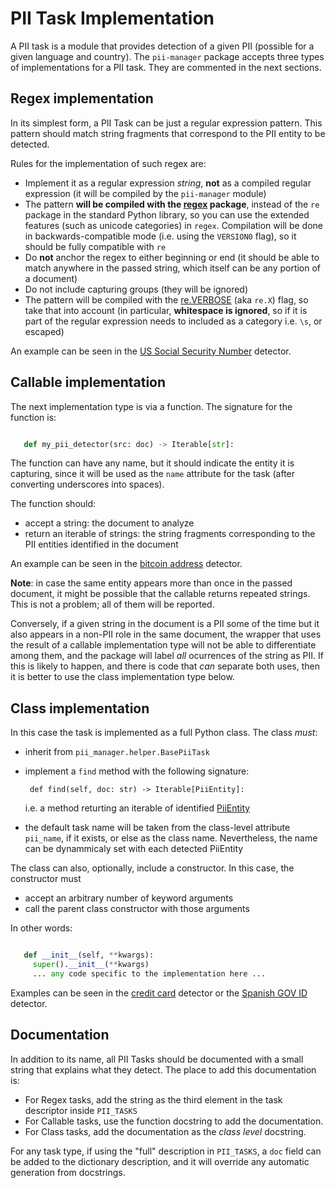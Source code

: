 # PII Task Implementation

A PII task is a module that provides detection of a given PII (possible for a
given language and country). The `pii-manager` package accepts three types of
implementations for a PII task. They are commented in the next sections.


## Regex implementation

In its simplest form, a PII Task can be just a regular expression
pattern. This pattern should match string fragments that correspond to the PII
entity to be detected.

Rules for the implementation of such regex are:

* Implement it as a regular expression _string_, **not** as a compiled regular
  expression (it will be compiled by the `pii-manager` module)
* The pattern **will be compiled with the [regex] package**, instead of the
  `re` package in the standard Python library, so you can use the extended
  features (such as unicode categories) in `regex`. Compilation will be done
  in backwards-compatible mode (i.e. using the `VERSION0` flag), so it should
  be fully compatible with `re`
* Do **not** anchor the regex to either beginning or end (it should be able to
  match anywhere in the passed string, which itself can be any portion of
  a document)
* Do not include capturing groups (they will be ignored)
* The pattern will be compiled with the [re.VERBOSE] (aka `re.X`) flag, so
  take that into account (in particular, **whitespace is ignored**, so if it is
  part of the regular expression needs to included as a category i.e. `\s`, or
  escaped)

An example can be seen in the [US Social Security Number] detector.


## Callable implementation

The next implementation type is via a function. The signature for the function
is:

```Python

   def my_pii_detector(src: doc) -> Iterable[str]:
```

The function can have any name, but it should indicate the entity it is
capturing, since it will be used as the `name` attribute for the task (after
converting underscores into spaces).

The function should:

 * accept a string: the document to analyze
 * return an iterable of strings: the string fragments corresponding to the
   PII entities identified in the document

An example can be seen in the [bitcoin address] detector.

**Note**: in case the same entity appears more than once in the passed
document, it might be possible that the callable returns repeated strings.
This is not a problem; all of them will be reported.

Conversely, if a given string in the document is a PII some of the time but
it also appears in a non-PII role in the same document, the wrapper that uses
the result of a callable implementation type will not be able to differentiate
among them, and the package will label *all* ocurrences of the string as PII.
If this is likely to happen, and there is code that *can* separate both uses,
then it is better to use the class implementation type below.


## Class implementation

In this case the task is implemented as a full Python class. The class *must*:

 * inherit from `pii_manager.helper.BasePiiTask`
 * implement a `find` method with the following signature:

        def find(self, doc: str) -> Iterable[PiiEntity]:

   i.e. a method returting an iterable of identified [PiiEntity]

 * the default task name will be taken from the class-level attribute
   `pii_name`, if it exists, or else as the class name. Nevertheless, the name
   can be dynammicaly set with each detected PiiEntity

The class can also, optionally, include a constructor. In this case, the
constructor must
 * accept an arbitrary number of keyword arguments
 * call the parent class constructor with those arguments

In other words:

```Python

   def __init__(self, **kwargs):
     super().__init__(**kwargs)
     ... any code specific to the implementation here ...
```


Examples can be seen in the [credit card] detector or the [Spanish GOV ID]
detector.


## Documentation

In addition to its name, all PII Tasks should be documented with a small 
string that explains what they detect. The place to add this documentation is:
 * For Regex tasks, add the string as the third element in the task descriptor
   inside `PII_TASKS`
 * For Callable tasks, use the function docstring to add the documentation.
 * For Class tasks, add the documentation as the _class level_ docstring.

For any task type, if using the "full" description in `PII_TASKS`, a `doc`
field can be added to the dictionary description, and it will override any
automatic generation from docstrings.


[regex]: https://github.com/mrabarnett/mrab-regex
[US Social Security Number]: ../src/pii_manager/lang/en/us/social_security_number.py
[bitcoin address]: ../src/pii_manager/lang/any/bitcoin_address.py
[credit card]: ../src/pii_manager/lang/any/credit_card.py
[Spanish GOV ID]: ../src/pii_manager/lang/es/es/govid.py
[PiiEntity]: ../src/pii_manager/piientity.py
[re.VERBOSE]: https://docs.python.org/3/library/re.html#re.X
